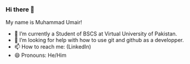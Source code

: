 ### Hi there 👋

My name is Muhammad Umair!

- 🌱 I’m currently a Student of BSCS at Virtual University of Pakistan.
- 🤔 I’m looking for help with how to use git and github as a developper.
- 📫 How to reach me: (LinkedIn)
- 😄 Pronouns: He/Him

